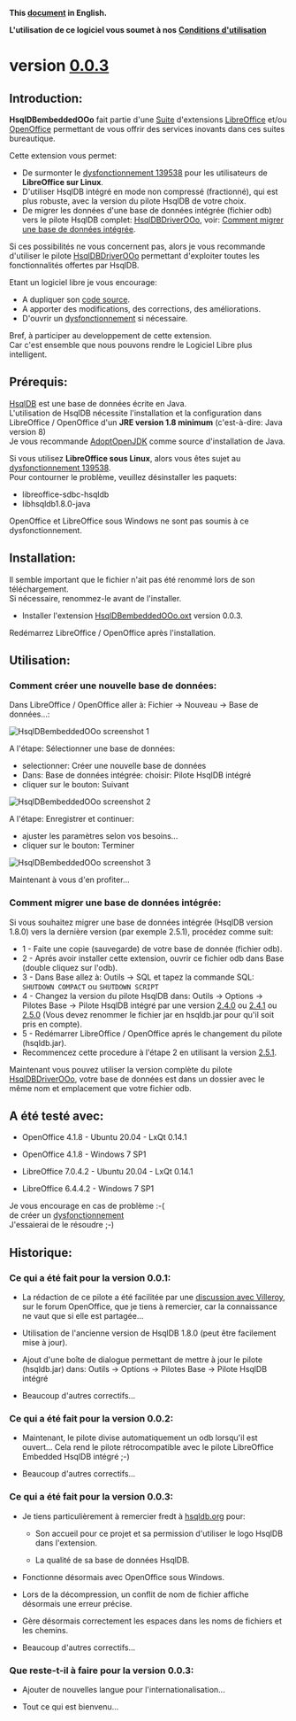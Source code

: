 **This [document](https://prrvchr.github.io/HsqlDBembeddedOOo) in English.**

**L'utilisation de ce logiciel vous soumet à nos** [**Conditions d'utilisation**](https://prrvchr.github.io/HsqlDBembeddedOOo/HsqlDBembeddedOOo/registration/TermsOfUse_fr)

# version [0.0.3](https://prrvchr.github.io/HsqlDBembeddedOOo/README_fr#historique)

## Introduction:

**HsqlDBembeddedOOo** fait partie d'une [Suite](https://prrvchr.github.io/README_fr) d'extensions [LibreOffice](https://fr.libreoffice.org/download/telecharger-libreoffice/) et/ou [OpenOffice](https://www.openoffice.org/fr/Telecharger/) permettant de vous offrir des services inovants dans ces suites bureautique.  

Cette extension vous permet:
- De surmonter le [dysfonctionnement 139538](https://bugs.documentfoundation.org/show_bug.cgi?id=139538) pour les utilisateurs de **LibreOffice sur Linux**.
- D'utiliser HsqlDB intégré en mode non compressé (fractionné), qui est plus robuste, avec la version du pilote HsqlDB de votre choix.
- De migrer les données d'une base de données intégrée (fichier odb) vers le pilote HsqlDB complet: [HsqlDBDriverOOo](https://prrvchr.github.io/HsqlDBDriverOOo/README_fr), voir: [Comment migrer une base de données intégrée](https://prrvchr.github.io/HsqlDBembeddedOOo/README_fr#comment-migrer-une-base-de-donn%C3%A9es-int%C3%A9gr%C3%A9e).

Si ces possibilités ne vous concernent pas, alors je vous recommande d'utiliser le pilote [HsqlDBDriverOOo](https://prrvchr.github.io/HsqlDBDriverOOo/README_fr) permettant d'exploiter toutes les fonctionnalités offertes par HsqlDB.

Etant un logiciel libre je vous encourage:
- A dupliquer son [code source](https://github.com/prrvchr/HsqlDBembeddedOOo/).
- A apporter des modifications, des corrections, des améliorations.
- D'ouvrir un [dysfonctionnement](https://github.com/prrvchr/HsqlDBembeddedOOo/issues/new) si nécessaire.

Bref, à participer au developpement de cette extension.  
Car c'est ensemble que nous pouvons rendre le Logiciel Libre plus intelligent.

## Prérequis:

[HsqlDB](http://hsqldb.org/) est une base de données écrite en Java.  
L'utilisation de HsqlDB nécessite l'installation et la configuration dans LibreOffice / OpenOffice d'un **JRE version 1.8 minimum** (c'est-à-dire: Java version 8)  
Je vous recommande [AdoptOpenJDK](https://adoptopenjdk.net/) comme source d'installation de Java.

Si vous utilisez **LibreOffice sous Linux**, alors vous êtes sujet au [dysfonctionnement 139538](https://bugs.documentfoundation.org/show_bug.cgi?id=139538).  
Pour contourner le problème, veuillez désinstaller les paquets:
- libreoffice-sdbc-hsqldb
- libhsqldb1.8.0-java

OpenOffice et LibreOffice sous Windows ne sont pas soumis à ce dysfonctionnement.

## Installation:

Il semble important que le fichier n'ait pas été renommé lors de son téléchargement.  
Si nécessaire, renommez-le avant de l'installer.

- Installer l'extension [HsqlDBembeddedOOo.oxt](https://github.com/prrvchr/HsqlDBembeddedOOo/releases/download/v0.0.3/HsqlDBembeddedOOo.oxt) version 0.0.3.

Redémarrez LibreOffice / OpenOffice après l'installation.

## Utilisation:

### Comment créer une nouvelle base de données:

Dans LibreOffice / OpenOffice aller à: Fichier -> Nouveau -> Base de données...:

![HsqlDBembeddedOOo screenshot 1](HsqlDBembeddedOOo-1.png)

A l'étape: Sélectionner une base de données:
- selectionner: Créer une nouvelle base de données
- Dans: Base de données intégrée: choisir: Pilote HsqlDB intégré
- cliquer sur le bouton: Suivant

![HsqlDBembeddedOOo screenshot 2](HsqlDBembeddedOOo-2.png)

A l'étape: Enregistrer et continuer:
- ajuster les paramètres selon vos besoins...
- cliquer sur le bouton: Terminer

![HsqlDBembeddedOOo screenshot 3](HsqlDBembeddedOOo-3.png)

Maintenant à vous d'en profiter...

### Comment migrer une base de données intégrée:

Si vous souhaitez migrer une base de données intégrée (HsqlDB version 1.8.0) vers la dernière version (par exemple 2.5.1), procédez comme suit:
- 1 - Faite une copie (sauvegarde) de votre base de donnée (fichier odb).
- 2 - Aprés avoir installer cette extension, ouvrir ce fichier odb dans Base (double cliquez sur l'odb).
- 3 - Dans Base allez à: Outils -> SQL et tapez la commande SQL: `SHUTDOWN COMPACT` ou `SHUTDOWN SCRIPT`
- 4 - Changez la version du pilote HsqlDB dans:  Outils -> Options -> Pilotes Base -> Pilote HsqlDB intégré par une version [2.4.0](https://repo1.maven.org/maven2/org/hsqldb/hsqldb/2.4.0/hsqldb-2.4.0.jar) ou [2.4.1](https://repo1.maven.org/maven2/org/hsqldb/hsqldb/2.4.1/hsqldb-2.4.1.jar) ou [2.5.0](https://repo1.maven.org/maven2/org/hsqldb/hsqldb/2.5.0/hsqldb-2.5.0.jar) (Vous devez renommer le fichier jar en hsqldb.jar pour qu'il soit pris en compte).
- 5 - Redémarrer LibreOffice / OpenOffice aprés le changement du pilote (hsqldb.jar).
- Recommencez cette procedure à l'étape 2 en utilisant la version [2.5.1](https://repo1.maven.org/maven2/org/hsqldb/hsqldb/2.5.1/hsqldb-2.5.1.jar).

Maintenant vous pouvez utiliser la version complète du pilote [HsqlDBDriverOOo](https://prrvchr.github.io/HsqlDBDriverOOo/README_fr), votre base de données est dans un dossier avec le même nom et emplacement que votre fichier odb.

## A été testé avec:

* OpenOffice 4.1.8 - Ubuntu 20.04 - LxQt 0.14.1

* OpenOffice 4.1.8 - Windows 7 SP1

* LibreOffice 7.0.4.2 - Ubuntu 20.04 - LxQt 0.14.1

* LibreOffice 6.4.4.2 - Windows 7 SP1

Je vous encourage en cas de problème :-(  
de créer un [dysfonctionnement](https://github.com/prrvchr/HsqlDBembeddedOOo/issues/new)  
J'essaierai de le résoudre ;-)

## Historique:

### Ce qui a été fait pour la version 0.0.1:

- La rédaction de ce pilote a été facilitée par une [discussion avec Villeroy](https://forum.openoffice.org/en/forum/viewtopic.php?f=13&t=103912), sur le forum OpenOffice, que je tiens à remercier, car la connaissance ne vaut que si elle est partagée...

- Utilisation de l'ancienne version de HsqlDB 1.8.0 (peut être facilement mise à jour).

- Ajout d'une boîte de dialogue permettant de mettre à jour le pilote (hsqldb.jar) dans: Outils -> Options -> Pilotes Base -> Pilote HsqlDB intégré

- Beaucoup d'autres correctifs...

### Ce qui a été fait pour la version 0.0.2:

- Maintenant, le pilote divise automatiquement un odb lorsqu'il est ouvert... Cela rend le pilote rétrocompatible avec le pilote LibreOffice Embedded HsqlDB intégré ;-)

- Beaucoup d'autres correctifs...

### Ce qui a été fait pour la version 0.0.3:

- Je tiens particulièrement à remercier fredt à [hsqldb.org](http://hsqldb.org/) pour:

    - Son accueil pour ce projet et sa permission d'utiliser le logo HsqlDB dans l'extension.

    - La qualité de sa base de données HsqlDB.

- Fonctionne désormais avec OpenOffice sous Windows.

- Lors de la décompression, un conflit de nom de fichier affiche désormais une erreur précise.

- Gère désormais correctement les espaces dans les noms de fichiers et les chemins.

- Beaucoup d'autres correctifs...

### Que reste-t-il à faire pour la version 0.0.3:

- Ajouter de nouvelles langue pour l'internationalisation...

- Tout ce qui est bienvenu...
